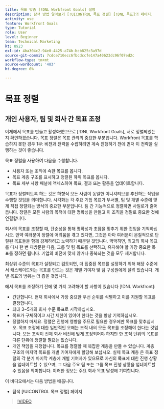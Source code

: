```yaml
---
title: 목표 맞춤 [!DNL Workfront Goals] 설명
description: 탐색 방법 알아보기 [!UICONTROL 목표 정렬] [!DNL 목표]의 페이지.
activity: use
feature: Workfront Goals
type: Tutorial
role: User
level: Beginner
team: Technical Marketing
kt: 8923
exl-id: 4ba304c2-94e0-4425-a74b-bcb825c3a97d
source-git-commit: 7cdce710ecc6fbcdccfe147a40623dc96f07ed2c
workflow-type: tm+mt
source-wordcount: '483'
ht-degree: 0%

---
```


# 목표 정렬

## 개인 사용자, 팀 및 회사 간 목표 조정

이제에서 목표를 만들고 활성화했으므로 [!DNL Workfront Goals], 서로 정렬되었는지 확인하겠습니다. 목표 정렬은 목표 관리의 중요한 부분입니다. Workfront 목표를 학습하지 못한 경우 1부: 비전과 전략을 수립하려면 계속 진행하기 전에 먼저 이 전략을 실행하는 것이 좋습니다.

<!--Insert link to LP 1, above -->

목표 정렬을 사용하여 다음을 수행합니다.

* 사용자 또는 조직에 속한 목표를 봅니다.
* 목표 계층 구조를 표시하고 정렬된 하위 목표를 봅니다.
* 목표 세부 사항 패널에 액세스하여 목표, 결과 또는 활동을 업데이트합니다.

목표가 정렬되도록 하는 것은 하향식 모든 사람이 동일한 이니셔티브를 추진하는 작업을 수행할 것임을 의미합니다. 시각화는 각 주요 기업 목표가 부서별, 팀 및 개별 수준에 맞게 직접 정렬되는 방식의 중요한 부분입니다. 팀 간 기능적으로 정렬하면 사일로가 줄어듭니다. 정렬은 모든 사람의 목적에 대한 명확성을 만들고 이 조직을 정말로 중요한 것에 연결합니다.

회사의 목표를 조정할 때, 단순성을 통해 명확성과 초점을 맞추기 위한 것임을 기억하십시오. 만약 여러분이 정렬에 어려움을 겪고 있다면, 그것은 아마 여러분이 본질적으로 단절된 목표들을 함께 강제하려고 노력하기 때문일 것입니다. 막막히면, 최고의 회사 목표를 다시 한 번 재방문한 다음, 그룹 및 팀 목표를 선택하고, 유지해야 할 가장 중요한 목표를 정하면 됩니다. 기업의 비전에 맞지 않거나 중복되는 것을 모두 제거합니다.

최상위 수준의 목표가 설정되고 검토되면, 더 집중된 목표를 설정하기 위해 해당 수준에서 캐스케이드되는 목표를 만드는 것은 개별 기여자 및 팀 구성원에게 달려 있습니다. 개별 목표의 범위는 더 좁을 것입니다.

<!-- Pro-tips graphic -->

에서 목표를 조정하기 전에 몇 가지 고려해야 할 사항이 있습니다 [!DNL Workfront]:

* 간단합니다. 현재 회사에서 가장 중요한 우선 순위를 식별하고 이를 지원할 목표를 결정합니다.
* 최대 3~5개의 회사 수준 목표로 시작하십시오.
* 목표가 구체적이고 시간 제한이 있어야 한다는 것을 항상 기억하십시오.
* 정렬하지 마세요. 정렬은 진행에 영향을 주므로 필요한 경우에만 목표를 맞추십시오. 목표 조정에 대한 일반적인 오해는 조직 내의 모든 목표를 조정해야 한다는 것입니다. 모든 조직이 전체 회사 비전에 맞게 조정되어야 하지만 한 조직 단위의 목표를 다른 단위에 정렬할 필요는 없습니다.
* 개인 책임을 지정합니다. 목표를 정렬할 때 복잡한 계층을 만들 수 있습니다. 계층 구조의 마지막 목표를 개별 기여자에게 할당해 보십시오. 실제 목표 계층 은 목표 정렬의 각 분기 마지막 계층에 개별 기여자가 있으므로 자신의 목표에 대한 진행 상황을 업데이트할 수 있으며, 그 다음 주요 팀 또는 그룹 목표 진행 상황을 업데이트할 수 있음을 의미합니다. 이러한 정보는 주요 회사 목표 달성에 기여합니다.

이 비디오에서는 다음 방법을 배웁니다.

* 탐색 [!UICONTROL 목표 정렬] 페이지

>[!VIDEO](https://video.tv.adobe.com/v/335195/?quality=12)
